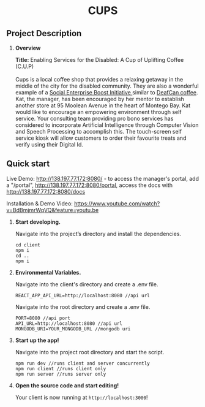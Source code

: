 <p align="center">
</p>
<h1 align="center">
  CUPS
</h1>


## Project Description

1.  **Overview**

    **Title:** Enabling Services for the Disabled: A Cup of Uplifting Coffee (C.U.P) <br><br>
    Cups is a local coffee shop that provides a relaxing getaway in the middle of the city for the disabled community. They are also a wonderful example of a [Social Enterprise Boost Initiative ](https://www.micaf.gov.jm/msme-initiatives/`social-enterprise-boost-initiative-sebi)
    similar to [DeafCan coffee](https://www.deafcancoffee.com/). Kat, the manager, has been encouraged by her mentor to establish another store at
    95 Moolean Avenue in the heart of Montego Bay. Kat would like to encourage an empowering environment through self service. Your consulting team providing pro bono services has
    considered to incorporate Artificial Intelligence through Computer Vision and Speech Processing to accomplish this. The touch-screen self service kiosk will allow customers to
    order their favourite treats and verify using their Digital Id.


## Quick start

Live Demo: http://138.197.77.172:8080/ - to access the manager's portal, add a "/portal", http://138.197.77.172:8080/portal, access the docs with http://138.197.77.172:8080/docs

Installation & Demo Video: https://www.youtube.com/watch?v=BdBmjmrWqVQ&feature=youtu.be

1.  **Start developing.**

    Navigate into the project’s directory and install the dependencies.

    ```shell
    cd client
    npm i
    cd ..
    npm i
    ```

2.  **Environmental Variables.**

    Navigate into the client's directory and create a .env file.

    ```shell
    REACT_APP_API_URL=http://localhost:8080 //api url
    ```

    Navigate into the root directory and create a .env file.

    ```shell
    PORT=8080 //api port
    API_URL=http://localhost:8080 //api url
    MONGODB_URI=YOUR_MONGODB_URL //mongodb uri

    ```

3.  **Start up the app!**

    Navigate into the project root directory and start the script.

    ```shell
    npm run dev //runs client and server concurrently
    npm run client //runs client only
    npm run server //runs server only
    ```

4.  **Open the source code and start editing!**

    Your client is now running at `http://localhost:3000`! <br>
